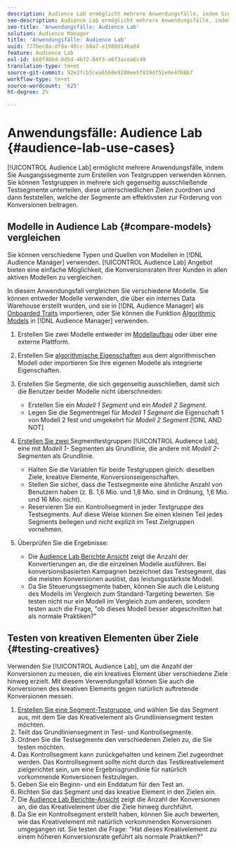 ```yaml
---
description: Audience Lab ermöglicht mehrere Anwendungsfälle, indem Sie Ausgangssegmente zum Erstellen von Testgruppen verwenden können. Sie können Testgruppen in mehrere sich gegenseitig ausschließende Testsegmente unterteilen, diese unterschiedlichen Zielen zuordnen und dann feststellen, welche der Segmente am effektivsten zur Förderung von Konversionen beitragen.
seo-description: Audience Lab ermöglicht mehrere Anwendungsfälle, indem Sie Ausgangssegmente zum Erstellen von Testgruppen verwenden können. Sie können Testgruppen in mehrere sich gegenseitig ausschließende Testsegmente unterteilen, diese unterschiedlichen Zielen zuordnen und dann feststellen, welche der Segmente am effektivsten zur Förderung von Konversionen beitragen.
seo-title: 'Anwendungsfälle: Audience Lab'
solution: Audience Manager
title: 'Anwendungsfälle: Audience Lab'
uuid: 727bec8a-df9a-40cc-b8a7-e1980d146a84
feature: Audience Lab
exl-id: b68f48bd-0d5d-4b72-84f3-a6f3acea6c49
translation-type: tm+mt
source-git-commit: 92e2fcb5cea6560e9288ee5f819df52e9e4768b7
workflow-type: tm+mt
source-wordcount: '625'
ht-degree: 2%

---
```


# Anwendungsfälle: Audience Lab {#audience-lab-use-cases}

[!UICONTROL Audience Lab] ermöglicht mehrere Anwendungsfälle, indem Sie Ausgangssegmente zum Erstellen von Testgruppen verwenden können. Sie können Testgruppen in mehrere sich gegenseitig ausschließende Testsegmente unterteilen, diese unterschiedlichen Zielen zuordnen und dann feststellen, welche der Segmente am effektivsten zur Förderung von Konversionen beitragen.

## Modelle in Audience Lab {#compare-models} vergleichen

Sie können verschiedene Typen und Quellen von Modellen in [!DNL Audience Manager] verwenden. [!UICONTROL Audience Lab] Angebot bieten eine einfache Möglichkeit, die Konversionsraten Ihrer Kunden in allen aktiven Modellen zu vergleichen.

<!-- audience-lab-compare-models.xml -->

In diesem Anwendungsfall vergleichen Sie verschiedene Modelle. Sie können entweder Modelle verwenden, die über ein internes Data Warehouse erstellt wurden, und sie in [!DNL Audience Manager] als [Onboarded Traits](../../features/traits/create-onboarded-rule-based-traits.md#create-rules-based-or-onboarded-traits) importieren, oder Sie können die Funktion [Algorithmic Models](../../features/algorithmic-models/understanding-models.md) in [!DNL Audience Manager] verwenden.

1. Erstellen Sie zwei Modelle entweder im [Modellaufbau](../../features/algorithmic-models/create-model.md) oder über eine externe Plattform.
1. Erstellen Sie [algorithmische Eigenschaften](../../features/traits/create-algorithmic-traits.md) aus dem algorithmischen Modell oder importieren Sie Ihre eigenen Modelle als integrierte Eigenschaften.
1. Erstellen Sie Segmente, die sich gegenseitig ausschließen, damit sich die Benutzer beider Modelle nicht überschneiden:

   * Erstellen Sie ein *Modell 1 Segment* und ein *Modell 2 Segment*.
   * Legen Sie die Segmentregel für *Modell 1 Segment* die Eigenschaft 1 von Modell 2 fest und umgekehrt für *Modell 2 Segment*.[!DNL AND NOT]

1. [Erstellen Sie zwei ](../../features/audience-lab/audience-lab-manage-test-groups.md#create-test-groups) Segmenttestgruppen  [!UICONTROL Audience Lab], eine mit  *Modell 1-* Segmenten als Grundlinie, die andere mit  *Modell 2-* Segmenten als Grundlinie.

   * Halten Sie die Variablen für beide Testgruppen gleich: dieselben Ziele, kreative Elemente, Konversionseigenschaften.
   * Stellen Sie sicher, dass die Testsegmente eine ähnliche Anzahl von Benutzern haben (z. B. 1,6 Mio. und 1,8 Mio. sind in Ordnung, 1,6 Mio. und 16 Mio. nicht).
   * Reservieren Sie ein Kontrollsegment in jeder Testgruppe des Testsegments. Auf diese Weise können Sie einen kleinen Teil jedes Segments beilegen und nicht explizit im Test Zielgruppen vornehmen.

1. Überprüfen Sie die Ergebnisse:

   * Die [Audience Lab Berichte Ansicht](../../features/audience-lab/audience-lab-reporting-view.md) zeigt die Anzahl der Konvertierungen an, die die einzelnen Modelle ausführen. Bei konversionsbasierten Kampagnen bezeichnet das Testsegment, das die meisten Konversionen auslöst, das leistungsstärkste Modell.
   * Da Sie Steuerungssegmente haben, können Sie auch die Leistung des Modells im Vergleich zum Standard-Targeting bewerten. Sie testen nicht nur ein Modell im Vergleich zum anderen, sondern testen auch die Frage, &quot;ob dieses Modell besser abgeschnitten hat als normale Praktiken?&quot;

## Testen von kreativen Elementen über Ziele {#testing-creatives}

<!-- audience-lab-creatives-across-destinations.xml -->

Verwenden Sie [!UICONTROL Audience Lab], um die Anzahl der Konversionen zu messen, die ein kreatives Element über verschiedene Ziele hinweg erzielt. Mit diesem Verwendungsfall können Sie auch die Konversionen des kreativen Elements gegen natürlich auftretende Konversionen messen.

1. [Erstellen Sie eine Segment-Testgruppe](../../features/audience-lab/audience-lab-manage-test-groups.md#create-test-groups), und wählen Sie das Segment aus, mit dem Sie das Kreativelement als Grundliniensegment testen möchten.
1. Teilt das Grundliniensegment in Test- und Kontrollsegmente.
1. Ordnen Sie die Testsegmente den verschiedenen Zielen zu, die Sie testen möchten.
1. Das Kontrollsegment kann zurückgehalten und keinem Ziel zugeordnet werden. Das Kontrollsegment sollte nicht durch das Testkreativelement zielgerichtet sein, um eine Ergebnisgrundlinie für natürlich vorkommende Konversionen festzulegen.
1. Geben Sie ein Beginn- und ein Enddatum für den Test an.
1. Richten Sie das Segment und das kreative Element in den Zielen ein.
1. Die [Audience Lab Berichte-Ansicht](../../features/audience-lab/audience-lab-reporting-view.md) zeigt die Anzahl der Konversionen an, die das Kreativelement über die Ziele hinweg durchführt.
1. Da Sie ein Kontrollsegment erstellt haben, können Sie auch bewerten, wie das Kreativelement mit natürlich vorkommenden Konversionen umgegangen ist. Sie testen die Frage: &quot;Hat dieses Kreativelement zu einem höheren Konversionsrate geführt als normale Praktiken?&quot;
